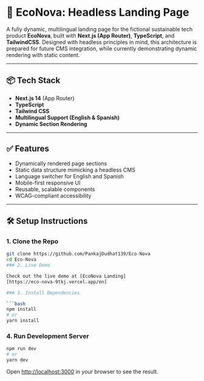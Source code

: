 # 🌿 EcoNova: Headless Landing Page

A fully dynamic, multilingual landing page for the fictional sustainable tech product **EcoNova**, built with **Next.js (App Router)**, **TypeScript**, and **TailwindCSS**. Designed with headless principles in mind, this architecture is prepared for future CMS integration, while currently demonstrating dynamic rendering with static content.

---

## 📦 Tech Stack

- **Next.js 14** (App Router)
- **TypeScript**
- **Tailwind CSS**
- **Multilingual Support (English & Spanish)**
- **Dynamic Section Rendering**

---

## ✅ Features

- Dynamically rendered page sections
- Static data structure mimicking a headless CMS
- Language switcher for English and Spanish
- Mobile-first responsive UI
- Reusable, scalable components
- WCAG-compliant accessibility

---

## 🛠️ Setup Instructions

### 1. Clone the Repo

```bash
git clone https://github.com/PankajDudhat139/Eco-Nova
cd Eco-Nova
### 2. Live Demo

Check out the live demo at [EcoNova Landing] 
[https://eco-nova-9tkj.vercel.app/en]

### 3. Install Dependencies

```bash
npm install
# or
yarn install
```

### 4. Run Development Server

```bash
npm run dev
# or
yarn dev
```

Open [http://localhost:3000](http://localhost:3000) in your browser to see the result.